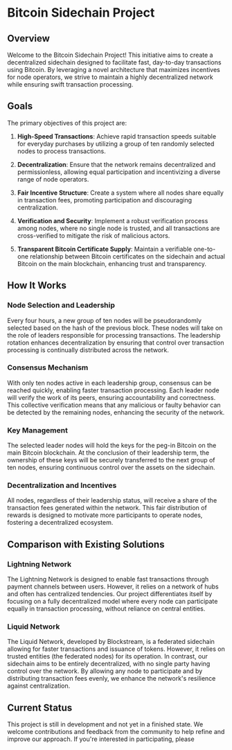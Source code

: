 Bitcoin Sidechain Project
=========================

Overview
--------

Welcome to the Bitcoin Sidechain Project! This initiative aims to create a decentralized sidechain designed to facilitate fast, day-to-day transactions using Bitcoin. By leveraging a novel architecture that maximizes incentives for node operators, we strive to maintain a highly decentralized network while ensuring swift transaction processing.

Goals
-----

The primary objectives of this project are:

1.  **High-Speed Transactions**: Achieve rapid transaction speeds suitable for everyday purchases by utilizing a group of ten randomly selected nodes to process transactions.

2.  **Decentralization**: Ensure that the network remains decentralized and permissionless, allowing equal participation and incentivizing a diverse range of node operators.

3.  **Fair Incentive Structure**: Create a system where all nodes share equally in transaction fees, promoting participation and discouraging centralization.

4.  **Verification and Security**: Implement a robust verification process among nodes, where no single node is trusted, and all transactions are cross-verified to mitigate the risk of malicious actors.

5.  **Transparent Bitcoin Certificate Supply**: Maintain a verifiable one-to-one relationship between Bitcoin certificates on the sidechain and actual Bitcoin on the main blockchain, enhancing trust and transparency.

How It Works
------------

### Node Selection and Leadership

Every four hours, a new group of ten nodes will be pseudorandomly selected based on the hash of the previous block. These nodes will take on the role of leaders responsible for processing transactions. The leadership rotation enhances decentralization by ensuring that control over transaction processing is continually distributed across the network.

### Consensus Mechanism

With only ten nodes active in each leadership group, consensus can be reached quickly, enabling faster transaction processing. Each leader node will verify the work of its peers, ensuring accountability and correctness. This collective verification means that any malicious or faulty behavior can be detected by the remaining nodes, enhancing the security of the network.

### Key Management

The selected leader nodes will hold the keys for the peg-in Bitcoin on the main Bitcoin blockchain. At the conclusion of their leadership term, the ownership of these keys will be securely transferred to the next group of ten nodes, ensuring continuous control over the assets on the sidechain.

### Decentralization and Incentives

All nodes, regardless of their leadership status, will receive a share of the transaction fees generated within the network. This fair distribution of rewards is designed to motivate more participants to operate nodes, fostering a decentralized ecosystem.

Comparison with Existing Solutions
----------------------------------

### Lightning Network

The Lightning Network is designed to enable fast transactions through payment channels between users. However, it relies on a network of hubs and often has centralized tendencies. Our project differentiates itself by focusing on a fully decentralized model where every node can participate equally in transaction processing, without reliance on central entities.

### Liquid Network

The Liquid Network, developed by Blockstream, is a federated sidechain allowing for faster transactions and issuance of tokens. However, it relies on trusted entities (the federated nodes) for its operation. In contrast, our sidechain aims to be entirely decentralized, with no single party having control over the network. By allowing any node to participate and by distributing transaction fees evenly, we enhance the network's resilience against centralization.

Current Status
--------------

This project is still in development and not yet in a finished state. We welcome contributions and feedback from the community to help refine and improve our approach. If you're interested in participating, please
